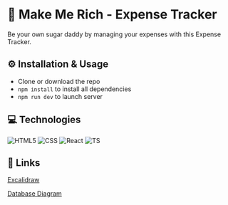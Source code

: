 # 💸 Make Me Rich - Expense Tracker

Be your own sugar daddy by managing your expenses with this Expense Tracker.

## ⚙️ Installation & Usage

- Clone or download the repo
- `npm install` to install all dependencies
- `npm run dev` to launch server

## 💻 Technologies

![HTML5](https://img.shields.io/badge/HTML5-E34F26?style=for-the-badge&logo=html5&logoColor=white)
![CSS](https://img.shields.io/badge/CSS3-1572B6?style=for-the-badge&logo=css3&logoColor=white)
![React](https://img.shields.io/badge/React-20232A?style=for-the-badge&logo=react&logoColor=61DAFB)
![TS](https://img.shields.io/badge/TypeScript-007ACC?style=for-the-badge&logo=typescript&logoColor=white)

## 🔗 Links

[Excalidraw](https://excalidraw.com/#json=2J3LaFM0X1p-s_NFbW-73,uZvXF3q8Ak__CU8YxbZWJg)

[Database Diagram](https://dbdiagram.io/d/65da0f5a5cd0412774b86437)
